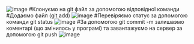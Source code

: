 ![image](https://user-images.githubusercontent.com/86946026/124660302-b5c20800-deae-11eb-9a0b-c58bebd1e88a.png)
#Клонуємо на git файл за допомогою відповідної команди
#Додаємо файл (git add)
![image](https://user-images.githubusercontent.com/86946026/124664440-215aa400-deb4-11eb-83aa-f0051650381c.png)
#Перевіряємо статус за допомогою команди git status
![image](https://user-images.githubusercontent.com/86946026/124664530-40f1cc80-deb4-11eb-8405-9f169ed3fe7e.png)
#За допомогою git commit -m залишаэмо коментарі (що змінилось у програмі) та завантажуємо на сервер за допомогою git push
![image](https://user-images.githubusercontent.com/86946026/124665071-f290fd80-deb4-11eb-9991-3435ab1aa64d.png)

